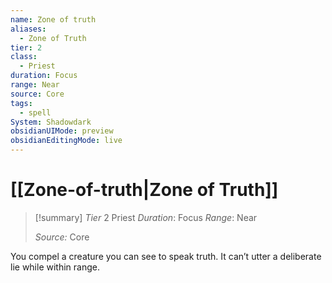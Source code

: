 ```yaml
---
name: Zone of truth
aliases:
  - Zone of Truth
tier: 2
class:
  - Priest
duration: Focus
range: Near
source: Core
tags:
  - spell
System: Shadowdark
obsidianUIMode: preview
obsidianEditingMode: live
---
```

# [[Zone-of-truth|Zone of Truth]]

>[!summary]
> *Tier* 2
> Priest
> *Duration*: Focus
> *Range*: Near
> 
> *Source:* Core

You compel a creature you can see to speak truth. It can’t utter a deliberate lie while within range.

